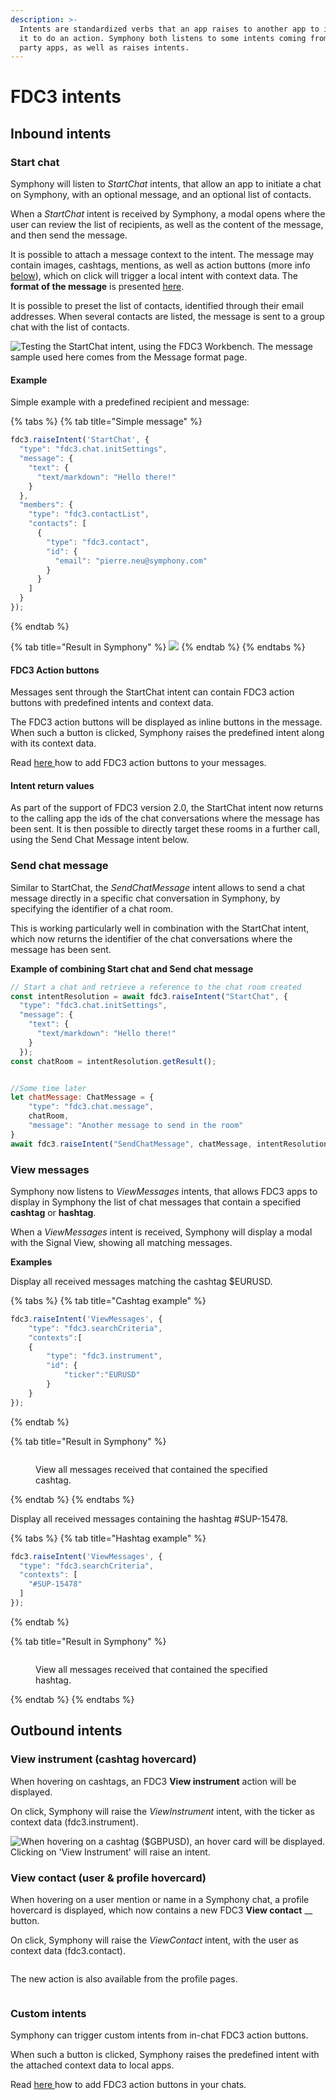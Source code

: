 ```yaml
---
description: >-
  Intents are standardized verbs that an app raises to another app to instruct
  it to do an action. Symphony both listens to some intents coming from third
  party apps, as well as raises intents.
---
```


# FDC3 intents

## Inbound intents

### Start chat

Symphony will listen to _StartChat_ intents, that allow an app to initiate a chat on Symphony, with an optional message, and an optional list of contacts.&#x20;

When a _StartChat_ intent is received by Symphony, a modal opens where the user can review the list of recipients, as well as the content of the message, and then send the message.

It is possible to attach a message context to the intent. The message may contain images, cashtags, mentions, as well as action buttons (more info [below](./#fdc3-action-buttons)), which on click will trigger a local intent with context data. The **format of the message** is presented [here](message-format.md).

It is possible to preset the list of contacts, identified through their email addresses. When several contacts are listed, the message is sent to a group chat with the list of contacts.

![Testing the StartChat intent, using the FDC3 Workbench. The message sample used here comes from the Message format page.](../../../.gitbook/assets/Animation.gif)

#### Example

Simple example with a predefined recipient and message:

{% tabs %}
{% tab title="Simple message" %}
```javascript
fdc3.raiseIntent('StartChat', {
  "type": "fdc3.chat.initSettings",
  "message": {
    "text": {
      "text/markdown": "Hello there!"
    }
  },
  "members": {
    "type": "fdc3.contactList",
    "contacts": [
      {
        "type": "fdc3.contact",
        "id": {
          "email": "pierre.neu@symphony.com"
        }
      }
    ]
  }
});
```
{% endtab %}

{% tab title="Result in Symphony" %}
![](<../../../.gitbook/assets/image (4) (1).png>)
{% endtab %}
{% endtabs %}

#### FDC3 Action buttons

Messages sent through the StartChat intent can contain FDC3 action buttons with predefined intents and context data.

The FDC3 action buttons will be displayed as inline buttons in the message. When such a button is clicked, Symphony raises the predefined intent along with its context data.&#x20;

Read [here ](message-format.md)how to add FDC3 action buttons to your messages.

#### Intent return values

As part of the support of FDC3 version 2.0, the StartChat intent now returns to the calling app the ids of the chat conversations where the message has been sent. It is then possible to directly target these rooms in a further call, using the Send Chat Message intent below.

### Send chat message

Similar to StartChat, the _SendChatMessage_ intent allows to send a chat message directly in a specific chat conversation in Symphony, by specifying the identifier of a chat room.

This is working particularly well in combination with the StartChat intent, which now returns the identifier of the chat conversations where the message has been sent.

**Example of combining Start chat and Send chat message**

```javascript
// Start a chat and retrieve a reference to the chat room created
const intentResolution = await fdc3.raiseIntent("StartChat", {
  "type": "fdc3.chat.initSettings",
  "message": {
    "text": {
      "text/markdown": "Hello there!"
    }
  });  
const chatRoom = intentResolution.getResult();


//Some time later
let chatMessage: ChatMessage = {
    "type": "fdc3.chat.message",
    chatRoom,
    "message": "Another message to send in the room"
}
await fdc3.raiseIntent("SendChatMessage", chatMessage, intentResolution.source);
```

### View messages

Symphony now listens to _ViewMessages_ intents, that allows FDC3 apps to display in Symphony the list of chat messages that contain a specified **cashtag** or **hashtag**.

When a _ViewMessages_ intent is received, Symphony will display a modal with the Signal View, showing all matching messages.

**Examples**

Display all received messages matching the cashtag $EURUSD.

{% tabs %}
{% tab title="Cashtag example" %}
```javascript
fdc3.raiseIntent('ViewMessages', {
    "type": "fdc3.searchCriteria",
    "contexts":[
	{
		"type": "fdc3.instrument",
		"id": {
			"ticker":"EURUSD"
		}
	}
});
```
{% endtab %}

{% tab title="Result in Symphony" %}
<figure><img src="../../../.gitbook/assets/image (6).png" alt=""><figcaption><p>View all messages received that contained the specified cashtag.</p></figcaption></figure>
{% endtab %}
{% endtabs %}

Display all received messages containing the hashtag #SUP-15478.

{% tabs %}
{% tab title="Hashtag example" %}
```javascript
fdc3.raiseIntent('ViewMessages', {
  "type": "fdc3.searchCriteria",
  "contexts": [
    "#SUP-15478"
  ]
});
```
{% endtab %}

{% tab title="Result in Symphony" %}
<figure><img src="../../../.gitbook/assets/image (5).png" alt=""><figcaption><p>View all messages received that contained the specified hashtag.</p></figcaption></figure>
{% endtab %}
{% endtabs %}

## **Outbound intents**

### **View instrument (cashtag hovercard)**&#x20;

When hovering on cashtags, an FDC3 **View instrument** action will be displayed.&#x20;

On click, Symphony will raise the _ViewInstrument_ intent, with the ticker as context data (fdc3.instrument).

![When hovering on a cashtag ($GBPUSD), an hover card will be displayed. Clicking on 'View Instrument' will raise an intent.](https://3306294353-files.gitbook.io/\~/files/v0/b/gitbook-x-prod.appspot.com/o/spaces%2FjdueX6WkTUFwlOWFEXjw%2Fuploads%2FeJ4XIKR1ODYCaQk8V4rq%2FScreenshot%202022-05-06%20170043.png?alt=media\&token=f2d680e1-88ce-405b-8dfc-f3836c184847)

### **View contact (user & profile hovercard)**

When hovering on a user mention or name in a Symphony chat, a profile hovercard is displayed, which now contains a new FDC3 **View contact** __ button.

On click, Symphony will raise the _ViewContact_ intent, with the user as context data (fdc3.contact).

<figure><img src="../../../.gitbook/assets/profile hovercard.png" alt=""><figcaption></figcaption></figure>

The new action is also available from the profile pages.

<figure><img src="../../../.gitbook/assets/user prof hovercard.png" alt=""><figcaption></figcaption></figure>

### **Custom intents**

Symphony can trigger custom intents from in-chat FDC3 action buttons.&#x20;

When such a button is clicked, Symphony raises the predefined intent with the attached context data to local apps.

Read [here ](message-format.md)how to add FDC3 action buttons in your chats.
